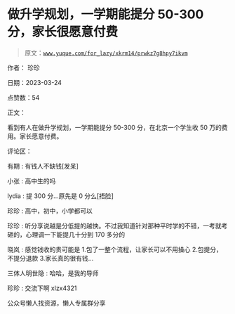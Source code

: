 # 做升学规划，一学期能提分 50-300 分，家长很愿意付费

> 原文：[`www.yuque.com/for_lazy/xkrm14/prwkz7g8hpy7ikvm`](https://www.yuque.com/for_lazy/xkrm14/prwkz7g8hpy7ikvm)



作者： 珍珍



日期：2023-03-24



点赞数：54



正文：



看到有人在做升学规划，一学期能提分 50-300 分，在北京一个学生收 50 万的费用。家长愿意付费。



评论区：



有期 : 有钱人不缺钱[发呆]



小张 : 高中生的吗



lydia : 提 300 分…原先是 0 分么[捂脸]



珍珍 : 高中，初中，小学都可以



珍珍 : 听分享说越是分低提的越快。不过我知道针对那种平时学的不错，一考就考砸的，心理调一下能提几十分到 170 多分的



晓岚 : 感觉钱收的贵可能是 1.包了一整个流程，让家长可以不用操心 2.包提分，不提分退款 3.家长真的很有钱…



三体人明世隐 : 哈哈，是我的导师



珍珍 : 交流下啊 xlzx4321



公众号懒人找资源，懒人专属群分享

